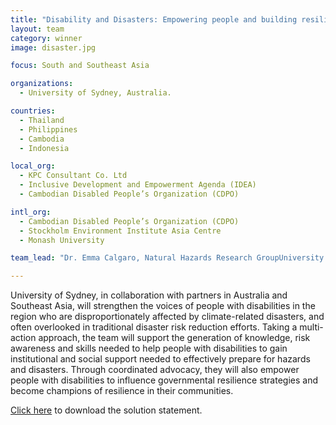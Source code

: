 ```yaml
---
title: "Disability and Disasters: Empowering people and building resilience to risk"
layout: team
category: winner
image: disaster.jpg

focus: South and Southeast Asia

organizations:
  - University of Sydney, Australia.

countries: 
  - Thailand
  - Philippines
  - Cambodia
  - Indonesia

local_org: 
  - KPC Consultant Co. Ltd
  - Inclusive Development and Empowerment Agenda (IDEA)
  - Cambodian Disabled People’s Organization (CDPO)

intl_org:
  - Cambodian Disabled People’s Organization (CDPO)
  - Stockholm Environment Institute Asia Centre
  - Monash University

team_lead: "Dr. Emma Calgaro, Natural Hazards Research GroupUniversity of Sydney, Australia"

---
```


University of Sydney, in collaboration with partners in Australia and Southeast Asia, will strengthen the voices of people with disabilities in the region who are disproportionately affected by climate-related disasters, and often overlooked in traditional disaster risk reduction efforts. Taking a multi-action approach, the team will support the generation of knowledge, risk awareness and skills needed to help people with disabilities to gain institutional and social support needed to effectively prepare for hazards and disasters. Through coordinated advocacy, they will also empower people with disabilities to influence governmental resilience strategies and become champions of resilience in their communities.

[Click here](../../assets/downloads/solution-statements/UniversityofSydney-Solution-Statement.pdf) to download the solution statement.